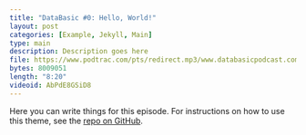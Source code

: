 ```yaml
---
title: "DataBasic #0: Hello, World!"
layout: post
categories: [Example, Jekyll, Main]
type: main
description: Description goes here
file: https://www.podtrac.com/pts/redirect.mp3/www.databasicpodcast.com/assets/audio/databasic-e0.mp3
bytes: 8009051
length: "8:20"
videoid: AbPdE8GSiD8
---
```


Here you can write things for this episode.
For instructions on how to use this theme, see the [repo on GitHub](https://github.com/PandaSekh/Jekyll-Podcaster).
